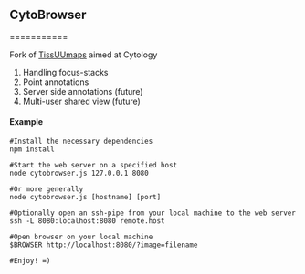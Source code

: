 ## CytoBrowser
===========

Fork of [TissUUmaps](https://github.com/wahlby-lab/TissUUmaps) aimed at Cytology

1. Handling focus-stacks
2. Point annotations
3. Server side annotations (future)
4. Multi-user shared view (future)


#### Example
```
#Install the necessary dependencies
npm install

#Start the web server on a specified host
node cytobrowser.js 127.0.0.1 8080

#Or more generally
node cytobrowser.js [hostname] [port]

#Optionally open an ssh-pipe from your local machine to the web server
ssh -L 8080:localhost:8080 remote.host

#Open browser on your local machine
$BROWSER http://localhost:8080/?image=filename

#Enjoy! =)
```
